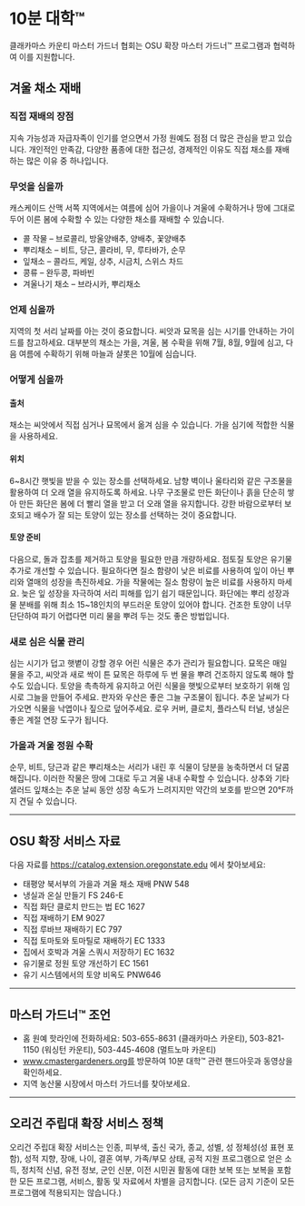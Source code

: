 # 10분 대학™

클래카마스 카운티 마스터 가드너 협회는 OSU 확장 마스터 가드너™ 프로그램과 협력하여 이를 지원합니다.

## 겨울 채소 재배

### 직접 재배의 장점
지속 가능성과 자급자족이 인기를 얻으면서 가정 원예도 점점 더 많은 관심을 받고 있습니다. 개인적인 만족감, 다양한 품종에 대한 접근성, 경제적인 이유도 직접 채소를 재배하는 많은 이유 중 하나입니다.

### 무엇을 심을까
캐스케이드 산맥 서쪽 지역에서는 여름에 심어 가을이나 겨울에 수확하거나 땅에 그대로 두어 이른 봄에 수확할 수 있는 다양한 채소를 재배할 수 있습니다.

- 콜 작물 – 브로콜리, 방울양배추, 양배추, 꽃양배추
- 뿌리채소 – 비트, 당근, 콜라비, 무, 루타바가, 순무
- 잎채소 – 콜라드, 케일, 상추, 시금치, 스위스 차드
- 콩류 – 완두콩, 파바빈
- 겨울나기 채소 – 브라시카, 뿌리채소

### 언제 심을까
지역의 첫 서리 날짜를 아는 것이 중요합니다. 씨앗과 묘목을 심는 시기를 안내하는 가이드를 참고하세요. 대부분의 채소는 가을, 겨울, 봄 수확을 위해 7월, 8월, 9월에 심고, 다음 여름에 수확하기 위해 마늘과 샬롯은 10월에 심습니다.

### 어떻게 심을까

#### 출처
채소는 씨앗에서 직접 심거나 묘목에서 옮겨 심을 수 있습니다. 가을 심기에 적합한 식물을 사용하세요.

#### 위치
6~8시간 햇빛을 받을 수 있는 장소를 선택하세요. 남향 벽이나 울타리와 같은 구조물을 활용하여 더 오래 열을 유지하도록 하세요. 나무 구조물로 만든 화단이나 흙을 단순히 쌓아 만든 화단은 봄에 더 빨리 열을 받고 더 오래 열을 유지합니다. 강한 바람으로부터 보호되고 배수가 잘 되는 토양이 있는 장소를 선택하는 것이 중요합니다.

#### 토양 준비
다음으로, 돌과 잡초를 제거하고 토양을 필요한 만큼 개량하세요. 점토질 토양은 유기물 추가로 개선할 수 있습니다. 필요하다면 질소 함량이 낮은 비료를 사용하여 잎이 아닌 뿌리와 열매의 성장을 촉진하세요. 가을 작물에는 질소 함량이 높은 비료를 사용하지 마세요. 늦은 잎 성장을 자극하여 서리 피해를 입기 쉽기 때문입니다. 화단에는 뿌리 성장과 물 분배를 위해 최소 15~18인치의 부드러운 토양이 있어야 합니다. 건조한 토양이 너무 단단하여 파기 어렵다면 미리 물을 뿌려 두는 것도 좋은 방법입니다.

### 새로 심은 식물 관리
심는 시기가 덥고 햇볕이 강할 경우 어린 식물은 추가 관리가 필요합니다. 묘목은 매일 물을 주고, 씨앗과 새로 싹이 튼 묘목은 하루에 두 번 물을 뿌려 건조하지 않도록 해야 할 수도 있습니다. 토양을 촉촉하게 유지하고 어린 식물을 햇빛으로부터 보호하기 위해 임시로 그늘을 만들어 주세요. 판자와 우산은 좋은 그늘 구조물이 됩니다. 추운 날씨가 다가오면 식물을 낙엽이나 짚으로 덮어주세요. 로우 커버, 클로치, 플라스틱 터널, 냉실은 좋은 계절 연장 도구가 됩니다.

### 가을과 겨울 정원 수확
순무, 비트, 당근과 같은 뿌리채소는 서리가 내린 후 식물이 당분을 농축하면서 더 달콤해집니다. 이러한 작물은 땅에 그대로 두고 겨울 내내 수확할 수 있습니다. 상추와 기타 샐러드 잎채소는 추운 날씨 동안 성장 속도가 느려지지만 약간의 보호를 받으면 20°F까지 견딜 수 있습니다.

---

## OSU 확장 서비스 자료
다음 자료를 https://catalog.extension.oregonstate.edu 에서 찾아보세요:

- 태평양 북서부의 가을과 겨울 채소 재배 PNW 548
- 냉실과 온실 만들기 FS 246-E
- 직접 화단 클로치 만드는 법 EC 1627
- 직접 재배하기 EM 9027
- 직접 루바브 재배하기 EC 797
- 직접 토마토와 토마틸로 재배하기 EC 1333
- 집에서 호박과 겨울 스쿼시 저장하기 EC 1632
- 유기물로 정원 토양 개선하기 EC 1561
- 유기 시스템에서의 토양 비옥도 PNW646

---

## 마스터 가드너™ 조언

- 홈 원예 핫라인에 전화하세요: 503-655-8631 (클래카마스 카운티), 503-821-1150 (워싱턴 카운티), 503-445-4608 (멀트노마 카운티)
- www.cmastergardeners.org를 방문하여 10분 대학™ 관련 핸드아웃과 동영상을 확인하세요.
- 지역 농산물 시장에서 마스터 가드너를 찾아보세요.

---

## 오리건 주립대 확장 서비스 정책
오리건 주립대 확장 서비스는 인종, 피부색, 출신 국가, 종교, 성별, 성 정체성(성 표현 포함), 성적 지향, 장애, 나이, 결혼 여부, 가족/부모 상태, 공적 지원 프로그램으로 얻은 소득, 정치적 신념, 유전 정보, 군인 신분, 이전 시민권 활동에 대한 보복 또는 보복을 포함한 모든 프로그램, 서비스, 활동 및 자료에서 차별을 금지합니다. (모든 금지 기준이 모든 프로그램에 적용되지는 않습니다.)
